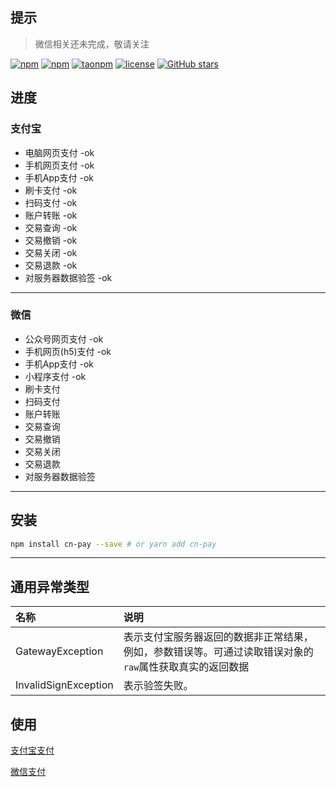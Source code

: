 ## 提示
> 微信相关还未完成，敬请关注  

[![npm](https://img.shields.io/npm/v/cn-pay.svg?style=flat-square)](https://www.npmjs.com/package/cn-pay)
[![npm](https://img.shields.io/npm/dt/cn-pay.svg?style=flat-square)](https://www.npmjs.com/package/cn-pay)
[![taonpm](https://npm.taobao.org/badge/v/cn-pay.svg)](https://npm.taobao.org/package/cn-pay)
[![license](https://img.shields.io/github/license/shmy/cn-pay.svg?style=flat-square)](https://github.com/shmy/cn-pay/blob/master/LICENSE.md)
[![GitHub stars](https://img.shields.io/github/stars/shmy/cn-pay.svg?style=social&label=Star)](https://github.com/shmy/cn-pay)  

## 进度
### 支付宝
+ 电脑网页支付 -ok
+ 手机网页支付 -ok
+ 手机App支付 -ok
+ 刷卡支付 -ok
+ 扫码支付 -ok
+ 账户转账 -ok
+ 交易查询 -ok
+ 交易撤销 -ok
+ 交易关闭 -ok
+ 交易退款 -ok
+ 对服务器数据验签 -ok

-----------------

### 微信
+ 公众号网页支付 -ok
+ 手机网页(h5)支付 -ok
+ 手机App支付 -ok
+ 小程序支付 -ok
+ 刷卡支付
+ 扫码支付
+ 账户转账
+ 交易查询
+ 交易撤销
+ 交易关闭
+ 交易退款
+ 对服务器数据验签

-------------------

## 安装
```bash
npm install cn-pay --save # or yarn add cn-pay
```

-------------------

## 通用异常类型

| 名称 |     说明 |
| :-------- | :------ |
| GatewayException | 表示支付宝服务器返回的数据非正常结果，例如，参数错误等。可通过读取错误对象的`raw`属性获取真实的返回数据 |
| InvalidSignException | 表示验签失败。 |

## 使用
[支付宝支付](alipay.md)  

[微信支付](wechat.md)